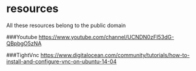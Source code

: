 # resources
All these resources belong to the public domain

###Youtube
https://www.youtube.com/channel/UCNDN0zFI53dG-QBpbgO5zNA

###TightVnc
https://www.digitalocean.com/community/tutorials/how-to-install-and-configure-vnc-on-ubuntu-14-04

